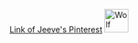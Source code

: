 <a href="https://www.pinterest.ph/jibilen/jibs-gallery/" target="_blank">Link of Jeeve's Pinterest</a>
<a href="default.asp">
<img src=" https://upload.wikimedia.org/wikipedia/commons/5/5f/Kolm%C3%A5rden_Wolf.jpg" alt="Wolf" style="width:42px;height:42px;">
</a>
